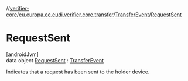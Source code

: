 //[verifier-core](../../../../index.md)/[eu.europa.ec.eudi.verifier.core.transfer](../../index.md)/[TransferEvent](../index.md)/[RequestSent](index.md)

# RequestSent

[androidJvm]\
data object [RequestSent](index.md) : [TransferEvent](../index.md)

Indicates that a request has been sent to the holder device.
